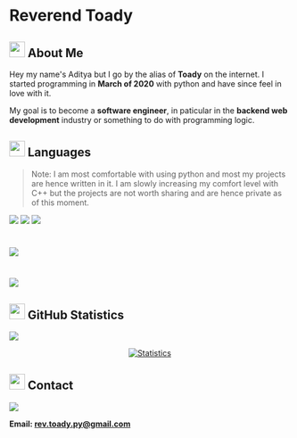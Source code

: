 # Reverend Toady

## <img src="https://cdn3.emoji.gg/emojis/2112_wave_animated.gif" width="28px" height="28px"> About Me

Hey my name's Aditya but I go by the alias of **Toady** on the internet. I
started programming in **March of 2020** with python and have since feel in love
with it. 

My goal is to become a **software engineer**, in paticular in the
**backend web development** industry or something to do with programming logic.

## <img src="https://cdn3.emoji.gg/emojis/7809-pepe-noted.gif" width="28x" height="28px"> Languages

> Note: I am most comfortable with using python and most my projects are hence written in it. I am slowly increasing my comfort level with C++ but the projects are not worth sharing and are hence private as of this moment.

<a href= "https://en.wikipedia.org/wiki/Python_(programming_language)"><img src= "https://img.shields.io/badge/python-1a212e?style=for-the-badge&logo=python&logoColor=white"></a>
<a href= "https://en.wikipedia.org/wiki/JavaScript"><img src= "https://img.shields.io/badge/JavaScript-1a212e?style=for-the-badge&logo=javascript&logoColor=white"></a>
<a href= "https://en.wikipedia.org/wiki/C%2B%2B"><img src= "https://img.shields.io/badge/C%2B%2B-1a212e?style=for-the-badge&logo=c%2B%2B&logoColor=white"></a>
# <a href= "https://en.wikipedia.org/wiki/Go_(programming_language)"><img src= "https://img.shields.io/badge/Go-1a212e?style=for-the-badge&logo=go&logoColor=white"></a>
# <a href= "https://en.wikipedia.org/wiki/Rust_(programming_language)"><img src= "https://img.shields.io/badge/Rust-1a212e?style=for-the-badge&logo=rust&logoColor=white"></a>

## <img src="https://cdn3.emoji.gg/emojis/9230-stats.png" width="28px" height="28px"> GitHub Statistics 

![](https://komarev.com/ghpvc/?username=Reverend-Toady&color=1a212e&style=flat&label=profile+views)
<p align=center>
<a href="https://github.com/Reverend-Toady">
  <img align="center" src="https://github-readme-stats.vercel.app/api?username=Reverend-Toady&show_icons=true&include_all_commits=true&count_private=true$show_icons=true&&hide_border=true&bg_color=1a212e&title_color=ffffff&icon_color=ffffff&text_color=ffffff" alt="Statistics" />
</a>
</p>
  
## <img src="https://cdn3.emoji.gg/emojis/1292-person-talking.png" width="28px" height="28px"> Contact

![](https://discord.c99.nl/widget/theme-4/593036316980019220.png)

**Email: rev.toady.py@gmail.com**

<!---
<details markdown= "1">
  <summary><h2><img src="https://cdn3.emoji.gg/emojis/2561-working.gif" width="28x" height="28px"> Projects</h2></summary>
  <br>
      <a href= "https://github.com/Reverend-Toady/Spotify-Downloader">
      <img src="https://github-readme-stats.vercel.app/api/pin/?username=Reverend-Toady&repo=Spotify-Downloader&title_color=fff&icon_color=fff&text_color=fff&bg_color=1a212e" width="500" height= "250">
      </a>
      <a href= "https://github.com/Reverend-Toady/random-playlist-maker">
      <img src="https://github-readme-stats.vercel.app/api/pin/?username=Reverend-Toady&repo=random-playlist-maker&title_color=fff&icon_color=fff&text_color=fff&bg_color=1a212e" width="500" height= "250">
      </a>
      <a href= "https://github.com/Reverend-Toady/pathfinder">
      <img src="https://github-readme-stats.vercel.app/api/pin/?username=Reverend-Toady&repo=pathfinder&title_color=fff&icon_color=fff&text_color=fff&bg_color=1a212e" width="500" height= "250">
      </a>
      <a href= "https://github.com/Reverend-Toady/maze-generation">
      <img src="https://github-readme-stats.vercel.app/api/pin/?username=Reverend-Toady&repo=maze-generation&title_color=fff&icon_color=fff&text_color=fff&bg_color=1a212e" width="500" height= "250">
      </a>
</details>
--->

